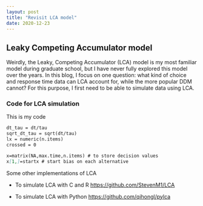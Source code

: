 ```yaml
---
layout: post
title: "Revisit LCA model"
date: 2020-12-23
---
```


## Leaky Competing Accumulator model 

Weirdly, the Leaky, Competing Accumulator (LCA) model is my most familiar model during graduate school, but I have never fully explored this model over the years. In this blog, I focus on one question: what kind of choice and response time data can LCA account for, while the more popular DDM cannot? For this purpose, I first need to be able to simulate data using LCA.


### Code for LCA simulation
This is my code

```markdown
dt_tau = dt/tau
sqrt_dt_tau = sqrt(dt/tau)
lx = numeric(n.items)
crossed = 0

x=matrix(NA,max.time,n.items) # to store decision values
x[1,]=startx # start bias on each alternative
```


Some other implementations of LCA

- To simulate LCA with C and R
https://github.com/StevenM1/LCA

- To simulate LCA with Python
https://github.com/qihongl/pylca
